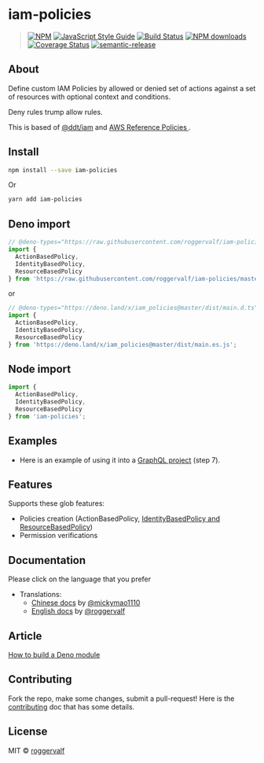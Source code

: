 # iam-policies

> [![NPM](https://img.shields.io/npm/v/iam-policies.svg)](https://www.npmjs.com/package/iam-policies) [![JavaScript Style Guide](https://img.shields.io/badge/code_style-standard-brightgreen.svg)](https://standardjs.com) [![Build Status](https://travis-ci.com/roggervalf/iam-policies.svg?branch=master)](https://travis-ci.com/github/roggervalf/iam-policies) [![NPM downloads](https://img.shields.io/npm/dm/iam-policies)](https://www.npmjs.com/package/iam-policies) [![Coverage Status](https://coveralls.io/repos/github/roggervalf/iam-policies/badge.svg?branch=master)](https://coveralls.io/github/roggervalf/iam-policies?branch=master) [![semantic-release](https://img.shields.io/badge/%20%20%F0%9F%93%A6%F0%9F%9A%80-semantic--release-e10079.svg)](https://github.com/semantic-release/semantic-release)

## About

Define custom IAM Policies by allowed or denied set of actions against a set of resources with optional context and conditions.

Deny rules trump allow rules.

This is based of [@ddt/iam](https://www.npmjs.com/package/@ddt/iam) and [AWS Reference Policies ](https://docs.aws.amazon.com/IAM/latest/UserGuide/reference_policies.html).

## Install

```bash
npm install --save iam-policies
```

Or

```bash
yarn add iam-policies
```

## Deno import

```ts
// @deno-types="https://raw.githubusercontent.com/roggervalf/iam-policies/master/dist/main.d.ts"
import {
  ActionBasedPolicy,
  IdentityBasedPolicy,
  ResourceBasedPolicy
} from 'https://raw.githubusercontent.com/roggervalf/iam-policies/master/dist/main.es.js';
```

or

```ts
// @deno-types="https://deno.land/x/iam_policies@master/dist/main.d.ts"
import {
  ActionBasedPolicy,
  IdentityBasedPolicy,
  ResourceBasedPolicy
} from 'https://deno.land/x/iam_policies@master/dist/main.es.js';
```

## Node import

```js
import {
  ActionBasedPolicy,
  IdentityBasedPolicy,
  ResourceBasedPolicy
} from 'iam-policies';
```

## Examples

- Here is an example of using it into a [GraphQL project](https://github.com/roggerval/tech-insiders-nodejs) (step 7).

## Features

Supports these glob features:

- Policies creation (ActionBasedPolicy, [IdentityBasedPolicy and ResourceBasedPolicy](https://docs.aws.amazon.com/IAM/latest/UserGuide/access_policies.html#access_policy-types))
- Permission verifications

## Documentation

Please click on the language that you prefer

- Translations:
  - [Chinese docs](https://roggervalf.github.io/iam-policies/zh-CN/) by [@mickymao1110](https://github.com/mickymao1110)
  - [English docs](https://roggervalf.github.io/iam-policies/en/) by [@roggervalf](https://github.com/roggervalf)

## Article

[How to build a Deno module](https://medium.com/@rogger.valverde/how-to-build-a-deno-module-dc383eee8edb)

## Contributing

Fork the repo, make some changes, submit a pull-request! Here is the [contributing](contributing.md) doc that has some details.

## License

MIT © [roggervalf](https://github.com/roggervalf)
